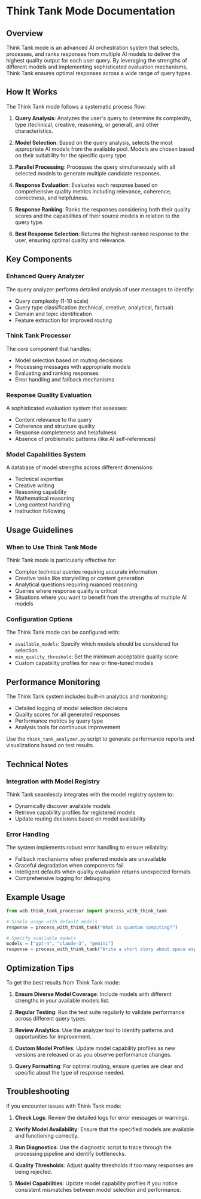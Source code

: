 # Think Tank Mode Documentation

## Overview

Think Tank mode is an advanced AI orchestration system that selects, processes, and ranks responses from multiple AI models to deliver the highest quality output for each user query. By leveraging the strengths of different models and implementing sophisticated evaluation mechanisms, Think Tank ensures optimal responses across a wide range of query types.

## How It Works

The Think Tank mode follows a systematic process flow:

1. **Query Analysis**: Analyzes the user's query to determine its complexity, type (technical, creative, reasoning, or general), and other characteristics.

2. **Model Selection**: Based on the query analysis, selects the most appropriate AI models from the available pool. Models are chosen based on their suitability for the specific query type.

3. **Parallel Processing**: Processes the query simultaneously with all selected models to generate multiple candidate responses.

4. **Response Evaluation**: Evaluates each response based on comprehensive quality metrics including relevance, coherence, correctness, and helpfulness.

5. **Response Ranking**: Ranks the responses considering both their quality scores and the capabilities of their source models in relation to the query type.

6. **Best Response Selection**: Returns the highest-ranked response to the user, ensuring optimal quality and relevance.

## Key Components

### Enhanced Query Analyzer

The query analyzer performs detailed analysis of user messages to identify:

- Query complexity (1-10 scale)
- Query type classification (technical, creative, analytical, factual)
- Domain and topic identification
- Feature extraction for improved routing

### Think Tank Processor

The core component that handles:

- Model selection based on routing decisions
- Processing messages with appropriate models
- Evaluating and ranking responses
- Error handling and fallback mechanisms

### Response Quality Evaluation

A sophisticated evaluation system that assesses:

- Content relevance to the query
- Coherence and structure quality
- Response completeness and helpfulness
- Absence of problematic patterns (like AI self-references)

### Model Capabilities System

A database of model strengths across different dimensions:

- Technical expertise
- Creative writing
- Reasoning capability
- Mathematical reasoning
- Long context handling
- Instruction following

## Usage Guidelines

### When to Use Think Tank Mode

Think Tank mode is particularly effective for:

- Complex technical queries requiring accurate information
- Creative tasks like storytelling or content generation
- Analytical questions requiring nuanced reasoning
- Queries where response quality is critical
- Situations where you want to benefit from the strengths of multiple AI models

### Configuration Options

The Think Tank mode can be configured with:

- `available_models`: Specify which models should be considered for selection
- `min_quality_threshold`: Set the minimum acceptable quality score
- Custom capability profiles for new or fine-tuned models

## Performance Monitoring

The Think Tank system includes built-in analytics and monitoring:

- Detailed logging of model selection decisions
- Quality scores for all generated responses
- Performance metrics by query type
- Analysis tools for continuous improvement

Use the `think_tank_analyzer.py` script to generate performance reports and visualizations based on test results.

## Technical Notes

### Integration with Model Registry

Think Tank seamlessly integrates with the model registry system to:

- Dynamically discover available models
- Retrieve capability profiles for registered models
- Update routing decisions based on model availability

### Error Handling

The system implements robust error handling to ensure reliability:

- Fallback mechanisms when preferred models are unavailable
- Graceful degradation when components fail
- Intelligent defaults when quality evaluation returns unexpected formats
- Comprehensive logging for debugging

## Example Usage

```python
from web.think_tank_processor import process_with_think_tank

# Simple usage with default models
response = process_with_think_tank("What is quantum computing?")

# Specify available models
models = ["gpt-4", "claude-3", "gemini"]
response = process_with_think_tank("Write a short story about space exploration", available_models=models)
```

## Optimization Tips

To get the best results from Think Tank mode:

1. **Ensure Diverse Model Coverage**: Include models with different strengths in your available models list.

2. **Regular Testing**: Run the test suite regularly to validate performance across different query types.

3. **Review Analytics**: Use the analyzer tool to identify patterns and opportunities for improvement.

4. **Custom Model Profiles**: Update model capability profiles as new versions are released or as you observe performance changes.

5. **Query Formatting**: For optimal routing, ensure queries are clear and specific about the type of response needed.

## Troubleshooting

If you encounter issues with Think Tank mode:

1. **Check Logs**: Review the detailed logs for error messages or warnings.

2. **Verify Model Availability**: Ensure that the specified models are available and functioning correctly.

3. **Run Diagnostics**: Use the diagnostic script to trace through the processing pipeline and identify bottlenecks.

4. **Quality Thresholds**: Adjust quality thresholds if too many responses are being rejected.

5. **Model Capabilities**: Update model capability profiles if you notice consistent mismatches between model selection and performance.
